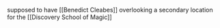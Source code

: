 supposed to have [[Benedict Cleabes]] overlooking a secondary location for the [[Discovery School of Magic]]